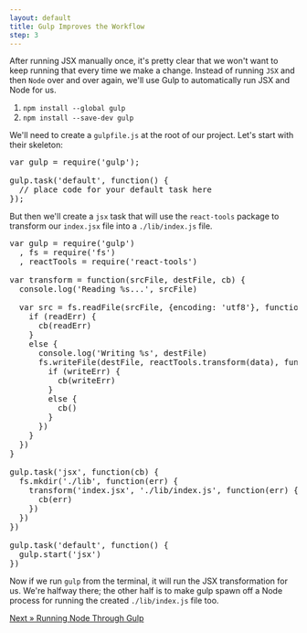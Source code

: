 ```yaml
---
layout: default
title: Gulp Improves the Workflow
step: 3
---
```

After running JSX manually once, it's pretty clear that we won't want to keep running that every time we make a change.  Instead of running `JSX` and then `Node` over and over again, we'll use Gulp to automatically run JSX and Node for us.

1. `npm install --global gulp`
1. `npm install --save-dev gulp`

We'll need to create a `gulpfile.js` at the root of our project.  Let's start with their skeleton:

<pre class="brush: js">
var gulp = require('gulp');

gulp.task('default', function() {
  // place code for your default task here
});
</pre>

But then we'll create a `jsx` task that will use the `react-tools` package to transform our `index.jsx` file into a `./lib/index.js` file.

<pre class="brush: js">
var gulp = require('gulp')
  , fs = require('fs')
  , reactTools = require('react-tools')

var transform = function(srcFile, destFile, cb) {
  console.log('Reading %s...', srcFile)

  var src = fs.readFile(srcFile, {encoding: 'utf8'}, function(readErr, data) {
    if (readErr) {
      cb(readErr)
    }
    else {
      console.log('Writing %s', destFile)
      fs.writeFile(destFile, reactTools.transform(data), function(writeErr) {
        if (writeErr) {
          cb(writeErr)
        }
        else {
          cb()
        }
      })
    }
  })
}

gulp.task('jsx', function(cb) {
  fs.mkdir('./lib', function(err) {
    transform('index.jsx', './lib/index.js', function(err) {
      cb(err)
    })
  })
})

gulp.task('default', function() {
  gulp.start('jsx')
})
</pre>

Now if we run `gulp` from the terminal, it will run the JSX transformation for us.  We're halfway there; the other half is to make gulp spawn off a Node process for running the created `./lib/index.js` file too.

[Next » Running Node Through Gulp](4-gulp-node)
